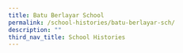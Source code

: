 ```yaml
---
title: Batu Berlayar School
permalink: /school-histories/batu-berlayar-sch/
description: ""
third_nav_title: School Histories
---
```

